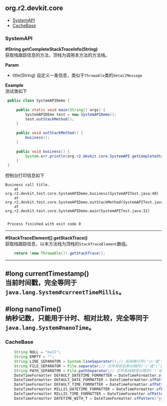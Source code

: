 ## org.r2.devkit.core
* [SystemAPI](#systemapi)
* [CacheBase](#cachebase)

### SystemAPI
**\#String getCompleteStackTraceInfo(String)**\
获取栈跟踪信息的方法，顶栈为调用本方法的方法栈。

**Param**
* title(String) 自定义一条信息，类似于`Throwable`类的`detailMessage`

**Example**\
测试类如下
```java
 public class SystemAPIDemo {
 
     public static void main(String[] args) {
         SystemAPIDEmo test = new SystemAPIDemo();
         test.outStackMethod();
     }
 
     public void outStackMethod() {
         business();
     }
 
     public void business() {
         System.err.println(org.r2.devkit.core.SystemAPI.getCompleteStackTraceInfo("Business call title."));
     }
 }
```
控制台打印信息如下
```
Business call title.
 	at org.r2.devkit.test.core.SystemAPIDemo.business(SystemAPITest.java:40)
 	at org.r2.devkit.test.core.SystemAPIDemo.outStackMethod(SystemAPITest.java:36)
 	at org.r2.devkit.test.core.SystemAPIDemo.main(SystemAPITest.java:32)

 
 Process finished with exit code 0
```
---
**\#StackTraceElement\[] getStackTrace()**\
获取栈跟踪信息，以本方法栈为顶栈的`StackTraceElement`数组。
```java
    return (new Throwable()).getStackTrace();
```
---
**\#long currentTimestamp()**\
当前时间戳，完全等同于`java.lang.System#currentTimeMillis`。
---
**\#long nanoTime()**\
纳秒记数，只能用于计时、相对比较，完全等同于`java.lang.System#nanoTime`。
---

### CacheBase
```java
    String NULL = "null";
    String EMPTY = "";
    String LINE_SEPARATOR = System.lineSeparator();// 系统换行符('\n'或'\r\n'或其他)
    String FILE_SEPARATOR = File.separator;// 文件系统名称分隔符('/'或'\'或其他)
    String PATH_SEPARATOR = File.pathSeparator;// 文件系统路径分隔符(':'或';'或其他)
    DateTimeFormatter DEFAULT_DATETIME_FORMATTER = DateTimeFormatter.ofPattern("yyyy-MM-dd HH:mm:ss");
    DateTimeFormatter DEFAULT_DATE_FORMATTER = DateTimeFormatter.ofPattern("yyyy-MM-dd");
    DateTimeFormatter DEFAULT_TIME_FORMATTER = DateTimeFormatter.ofPattern("HH:mm:ss");
    DateTimeFormatter MILLIS_DATETIME_FORMATTER = DateTimeFormatter.ofPattern("yyyy-MM-dd HH:mm:ss.SSS");
    DateTimeFormatter MILLIS_TIME_FORMATTER = DateTimeFormatter.ofPattern("HH:mm:ss.SSS");
    DateTimeFormatter DATETIME_WITH_T = DateTimeFormatter.ofPattern("yyyy-MM-dd'T'HH:mm:ss");
```